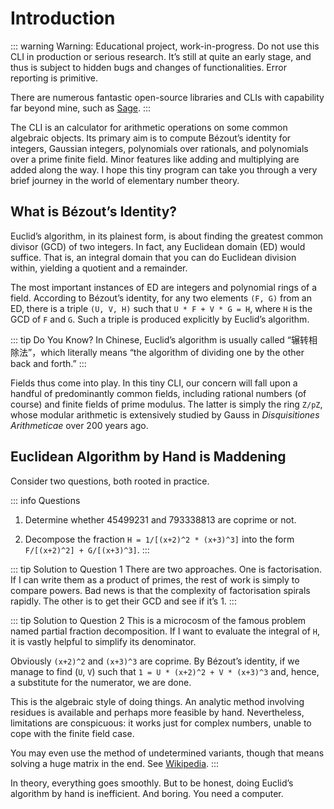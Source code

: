 # Introduction

::: warning Warning: Educational project, work-in-progress.
Do not use this CLI in production or serious research. It’s still at quite an early stage, and thus is subject to hidden bugs and changes of functionalities. Error reporting is primitive. 

There are numerous fantastic open-source libraries and CLIs with capability far beyond mine, such as [Sage](https://www.sagemath.org/).
:::

The CLI is an calculator for arithmetic operations on some common algebraic objects. Its primary aim is to compute Bézout’s identity for integers, Gaussian integers, polynomials over rationals, and polynomials over a prime finite field. Minor features like adding and multiplying are added along the way. I hope this tiny program can take you through a very brief journey in the world of elementary number theory. 

## What is Bézout’s Identity?
Euclid’s algorithm, in its plainest form, is about finding the greatest common divisor (GCD) of two integers. In fact, any Euclidean domain (ED) would suffice. That is, an integral domain that you can do Euclidean division within, yielding a quotient and a remainder. 

The most important instances of ED are integers and polynomial rings of a field. According to Bézout’s identity, for any two elements `(F, G)` from an ED, there is a triple `(U, V, H)` such that `U * F + V * G = H`, where `H` is the GCD of `F` and `G`. Such a triple is produced explicitly by Euclid’s algorithm. 

::: tip Do You Know?
In Chinese, Euclid’s algorithm is usually called “辗转相除法”，which literally means “the algorithm of dividing one by the other back and forth.”
:::

Fields thus come into play. In this tiny CLI, our concern will fall upon a handful of predominantly common fields, including rational numbers (of course) and finite fields of prime modulus. The latter is simply the ring `Z/pZ`, whose modular arithmetic is extensively studied by Gauss in *Disquisitiones Arithmeticae* over 200 years ago.

## Euclidean Algorithm by Hand is Maddening

Consider two questions, both rooted in practice.

::: info Questions
1. Determine whether 45499231 and 793338813 are coprime or not.

2. Decompose the fraction `H = 1/[(x+2)^2 * (x+3)^3]` into the form `F/[(x+2)^2] + G/[(x+3)^3]`.
:::

::: tip Solution to Question 1
There are two approaches. One is factorisation. If I can write them as a product of primes, the rest of work is simply to compare powers. Bad news is that the complexity of factorisation spirals rapidly. The other is to get their GCD and see if it’s 1.
:::

::: tip Solution to Question 2
This is a microcosm of the famous problem named partial fraction decomposition. If I want to evaluate the 
integral of `H`, it is vastly helpful to simplify its denominator. 

Obviously `(x+2)^2` and `(x+3)^3` are coprime. By Bézout’s identity, if we manage to find (`U`, `V`) such that `1 = U * (x+2)^2 + V * (x+3)^3` and, hence, a substitute for the numerator, we are done.

This is the algebraic style of doing things. An analytic method involving residues is available and perhaps more feasible by hand. Nevertheless, limitations are conspicuous: it works just for complex numbers, unable to cope with the finite field case. 

You may even use the method of undetermined variants, though that means solving a huge matrix in the end. See [Wikipedia](https://en.wikipedia.org/wiki/Partial_fraction_decomposition).
:::

In theory, everything goes smoothly. But to be honest, doing Euclid’s algorithm by hand is inefficient. And 
boring. You need a computer.